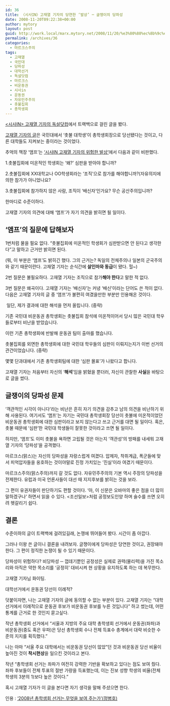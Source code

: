 ```yaml
---
id: 36
title: 〈시사IN〉고재열 기자의 당연한 ‘발상’ ─ 글쟁이의 당파성
date: 2008-11-20T09:22:38+00:00
author: mytory
layout: post
guid: http://work.local/marx.mytory.net/2008/11/20/%e3%80%88%ec%8b%9c%ec%82%acin%e3%80%89%ea%b3%a0%ec%9e%ac%ec%97%b4-%ea%b8%b0%ec%9e%90%ec%9d%98-%eb%8b%b9%ec%97%b0%ed%95%9c-%eb%b0%9c%ec%83%81-%e2%94%80-%ea%b8%80%ec%9f%81%ec%9d%b4/
permalink: /archives/36
categories:
  - 마르크스주의
tags:
  - 고재열
  - 국민대
  - 당파성
  - 대학선거
  - 독설닷컴
  - 마르크스
  - 비운동권
  - 시사in
  - 운동권
  - 자유민주주의
  - 촛불집회
  - 총학생회
---
```

<a href="http://poisontongue.sisain.co.kr" target="_blank" title="[http://poisontongue.sisain.co.kr]로 이동합니다."><시사IN> 고재열 기자의 독설닷컴</a>에서 트랙백으로 걸린 글을 봤다.&nbsp;

<a href="http://poisontongue.sisain.co.kr/entry/촛불대학생-총학생회장에-당선되다" target="_blank" title="[http://poisontongue.sisain.co.kr/entry/촛불대학생-총학생회장에-당선되다]로 이동합니다.">고재열 기자의 글</a>은 국민대에서 ‘촛불 대학생’이 총학생회장으로 당선됐다는 것이고, 다른 대학들도 지켜보는 중이라는 것이었다.

추억의 책장 ‘앰프’는 <a href="http://aldo.tistory.com/entry/시사IN-고재열기자의-위험한-발상" target="_blank" title="[http://aldo.tistory.com/entry/시사IN-고재열기자의-위험한-발상]로 이동합니다.">‘시사IN 고재열 기자의 위험한 발상’</a>에서 다음과 같이 비판했다.

<div class="gray-textbox">
  <p>
    1.촛불집회에 미온적인 학생회는 ‘왜?’ 심판을 받아야 합니까?
  </p>
  
  <p>
    2.촛불집회에 XX대학교나 OO학생회라는 ‘조직’으로 참가를 해야합니까?(자유의지에 의한 참가가 아니었나요?
  </p>
  
  <p>
    3.촛불집회에 참가하지 않은 사람, 조직이 ‘배신자’인가요? 무슨 공산주의입니까?
  </p>
</div>

한마디로 수준이하다.

고재열 기자의 의견에 대해 ‘앰프’가 자기 의견을 밝히면 될 일이다.

## ‘앰프’의 질문에 답해보자

1번처럼 물을 필요 없다. “촛불집회에 미온적인 학생회가 심판받으면 안 된다고 생각한다”고 말하고 근거만 밝히면 된다.&nbsp;

(뭐, 이 부분은 ‘앰프’도 밝히긴 했다. 그의 근거는? 독일의 전체주의나 일본의 군국주의와 같기 때문이란다. 고재열 기자는 순식간에 <span class="Apple-style-span" style="font-weight: bold;">살인마와 동급</span>이 됐다. 헐~)

2번 질문은 불필요하다. 고재열 기자는 조직으로 참가<span class="Apple-style-span" style="font-weight: bold;">해야 한다</span>고 말한 적 없다.

3번 질문은 왜곡이다. 고재열 기자는 ‘배신자’는 커녕 ‘배신’이라는 단어도 쓴 적이 없다. 다음은 고재열 기자의 글 중 ‘앰프’가 불편히 여겼을만한 부분만 인용해온 것이다. 

<div class="gray-textbox">
  <p>
    &nbsp;일단, 제가 결과에 대한 해석을 먼저 올립니다. (중략)
  </p>
  
  <p>
    기존 국민대 비운동권 총학생회는 촛불집회 참석에 미온적이어서 당시 많은 국민대 학우들로부터 비난을 받았습니다.
  </p>
  
  <p>
    이런 기존 총학생회에 반발해 운동권 팀이 출마를 했습니다. &nbsp;
  </p>
  
  <p>
    촛불집회를 외면한 총학생회에 대한 국민대 학우들의 심판이 이뤄지는지가 이번 선거의 관건이었습니다. (중략)
  </p>
  
  <p>
    몇몇 단과대에서 기존 총학생회팀에 대한 ‘심판 몰표’가 나왔다고 합니다.
  </p>
</div>

고재열 기자는 처음부터 자신의 ‘<span class="Apple-style-span" style="font-weight: bold;">해석</span>’임을 밝혔을 뿐더러, 자신이 관찰한 <span class="Apple-style-span" style="font-weight: bold;">사실</span>을 바탕으로 글을 썼다.

## 글쟁이의 당파성 문제

‘객관적인 시각이 아니다’라는 비난은 흔히 자기 의견을 감추고 남의 의견을 비난하기 위해 사용된다. 여기서도 ‘앰프’는 자기는 국민대 총학생회장 당선이 촛불에 미온적이었던 비운동권 총학생회에 대한 심판이라고 보지 않는다고 쓰고 근거를 대면 될 일이다. 혹은, 촛불 때문에 ‘심판’한 국민대 학생들이 잘못한 것이라고 쓰면 될 일이다.

하지만, ‘앰프’도 이미 촛불을 욕하면 고립될 것은 아는지 ‘객관성’의 방패를 내세워 고재열 기자의 ‘당파성’을 공격했다.

마르크스(맑스)는 자신의 당파성을 자랑스럽게 여겼다. 압제자, 착취계급, 폭군들에 맞서 피억압자들을 옹호하는 것이야말로 진정 가치있는 ‘진실’이라 여겼기 때문이다.

마르크스주의(맑스주의)까지 갈 것도 없다. 자유민주주의의 기본 역시 주장의 당파성을 전제한다. 유럽과 미국 언론사들이 대선 때 지지후보를 밝히는 것을 보라.

그 편이 유권자들이 판단하기도 편할 것이다. ‘아, 이 신문은 오바마의 좋은 점을 더 많이 말하겠구나’ 하면서 읽을 수 있다. &lt;조선일보&gt;처럼 공정보도인양 하며 술수를 쓰면 오히려 헷갈리기 쉽다.

## 결론

수준이하의 글이 트랙백에 걸려있길래, 논쟁에 뛰어들어 봤다. 시간이 좀 아깝다.

그러나 이왕 쓴 글이니 결론을 내려보자. 글쟁이에게 당파성은 당연한 것이고, 권장돼야 한다. 그 편이 정직한 논쟁이 될 수 있기 때문이다.&nbsp;

당파성이 위험하다? 비당파성 ─ 껍데기뿐인 공정성은 실제로 권력(물리력)을 가진 목소리와 아직은 약한 목소리를 ‘공정히’ 대비시켜 현 상황을 유지하도록 하는 데 복무한다.

고재열 기자님 화이팅.

<div class="gray-textbox">
  <p class="textbox-title">
    대학선거에서 운동권 당선이 이례적?
  </p>
  
  <p>
    덧붙이자면, 나는 고재열 기자의 글에 동의할 수 없는 부분이 있다. 고재열 기자는 “대학선거에서 이례적으로 운동권 후보가 비운동권 후보를 누른 것입니다” 하고 썼는데, 어떤 통계를 근거로 한 것인지 묻고싶다.
  </p>
  
  <p>
    작년 총학생회 선거에서 “서울과 지방의 주요 대학 총학생회 선거에서 운동권(좌파)과 비운동권(중도 혹은 우파)은 당선 총학생회 수나 전체 득표수 총계에서 대략 비슷한 수준의 지지를 획득했다.”
  </p>
  
  <p>
    나는 아마 “서울 주요 대학에서는 비운동권 당선이 많았”던 것과 비운동권 당선 비율이 높아진 것이 <strong>착시현상</strong>을 일으킨 것이라고 본다.
  </p>
  
  <p>
    작년 “총학생회 선거는 좌파가 여전히 강력한 기반을 확보하고 있다는 점도 보여 줬다. 좌파 후보들이 전체 투표의 절반 가량을 득표했는데, 이는 진보 성향 학생의 비율(전체 학생의 3분의 1)보다 높은 것이다.”
  </p>
  
  <p>
    혹시 고재열 기자가 이 글을 본다면 자기 생각을 말해 주셨으면 한다.
  </p>
  
  <p class="link">
    인용 : <a href="http://www.wspaper.org/0_view.php?urn=urn:newsml:counterfire.or.kr:20071213T091948%2B0900:c69-univVote:1U" target="_blank" title="‘2008년 총학생회 선거는 무엇을 보여 주는가’">‘2008년 총학생회 선거는 무엇을 보여 주는가’(정병호)</a>
  </p>
</div>